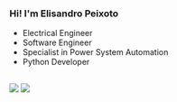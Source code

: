 <h3>Hi! I'm Elisandro Peixoto</h3>
<ul> 
   <li>Electrical Engineer</li>
   <li>Software Engineer</li>
   <li>Specialist in Power System Automation</li>
   <li>Python Developer</li>
</ul>

##

<a href="mailto:elisandropeixoto21@gmailcom"><img src="https://img.shields.io/badge/Gmail-D14836?style=for-the-badge&logo=gmail&logoColor=white"></a>
<a href="https://www.linkedin.com/in/elisandro-peixoto-10317b139/"><img src="https://img.shields.io/badge/-LinkedIn-%230077B5?style=for-the-badge&logo=linkedin&logoColor=white"></a>
